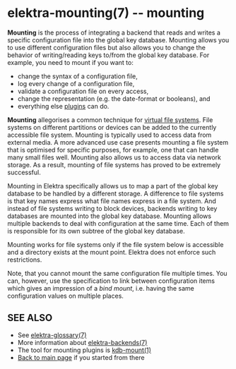 elektra-mounting(7) -- mounting
===============================

**Mounting** is the process of integrating a backend that reads and writes
a specific configuration file into the global key database.
Mounting allows you to use different configuration files but also
allows you to change the behavior of writing/reading keys
to/from the global key database. For example, you need to mount if you want to:

- change the syntax of a configuration file,
- log every change of a configuration file,
- validate a configuration file on every access,
- change the representation (e.g. the date-format or booleans), and
- everything else [plugins](/src/plugins/README.md) can do.

**Mounting** allegorises a common technique for
[virtual file systems](/doc/BIGPICTURE.md).
File systems on different partitions or devices can be added to the
currently accessible file system.  Mounting is typically used to access
data from external media.  A more advanced use case presents mounting
a file system that is optimised for specific purposes, for example,
one that can handle many small files well.  Mounting also allows us to
access data via network storage.  As a result, mounting of file systems
has proved to be extremely successful.

Mounting in Elektra specifically allows us to map a part of the global
key database to be handled by a different storage.  A difference to
file systems is that key names express what file names express in a file
system.  And instead of file systems writing to block devices, backends
writing to key databases are mounted into the global key database.
Mounting allows multiple backends to deal with configuration at the
same time. Each of them is responsible for its own subtree of the global
key database.

Mounting works for file systems only if the file system below is
accessible and a directory exists at the mount point.  Elektra does not
enforce such restrictions.

Note, that you cannot mount the same configuration file multiple times.
You can, however, use the specification to link between configuration
items which gives an impression of a *bind mount*, i.e. having the
same configuration values on multiple places.

## SEE ALSO

- See [elektra-glossary(7)](elektra-glossary.md)
- More information about [elektra-backends(7)](elektra-backends.md)
- The tool for mounting plugins is [kdb-mount(1)](kdb-mount.md)
- [Back to main page](/README.md) if you started from there
